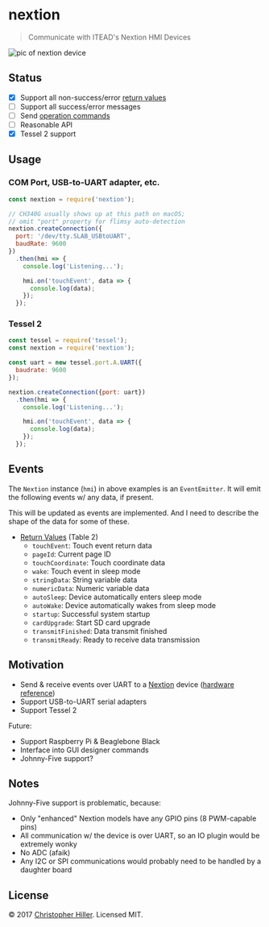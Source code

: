 # nextion

> Communicate with ITEAD's Nextion HMI Devices

![pic of nextion device](https://cldup.com/clEx6-8m6M.png)

## Status

- [x] Support all non-success/error [return values](https://www.itead.cc/wiki/Nextion_Instruction_Set#Format_of_Device_Return_Data)
- [ ] Support all success/error messages
- [ ] Send [operation commands](https://www.itead.cc/wiki/Nextion_Instruction_Set#Classification_I:_Operation_Commands_of_Component_and_System)
- [ ] Reasonable API
- [x] Tessel 2 support

## Usage

### COM Port, USB-to-UART adapter, etc.

```js
const nextion = require('nextion');

// CH340G usually shows up at this path on macOS;
// omit "port" property for flimsy auto-detection
nextion.createConnection({
  port: '/dev/tty.SLAB_USBtoUART',
  baudRate: 9600
})
  .then(hmi => {
    console.log('Listening...');

    hmi.on('touchEvent', data => {
      console.log(data);
    });
  });
```

### Tessel 2

```js
const tessel = require('tessel');
const nextion = require('nextion');

const uart = new tessel.port.A.UART({
  baudrate: 9600
});

nextion.createConnection({port: uart})
  .then(hmi => {
    console.log('Listening...');

    hmi.on('touchEvent', data => {
      console.log(data);
    });
  });
```

## Events

The `Nextion` instance (`hmi`) in above examples is an `EventEmitter`.  It will emit the following events w/ any data, if present.

This will be updated as events are implemented.  And I need to describe the shape of the data for some of these.

- [Return Values](https://www.itead.cc/wiki/Nextion_Instruction_Set#Format_of_Device_Return_Data) (Table 2)
  - `touchEvent`: Touch event return data
  - `pageId`: Current page ID
  - `touchCoordinate`: Touch coordinate data
  - `wake`: Touch event in sleep mode
  - `stringData`: String variable data
  - `numericData`: Numeric variable data
  - `autoSleep`: Device automatically enters sleep mode
  - `autoWake`: Device automatically wakes from sleep mode
  - `startup`: Successful system startup
  - `cardUpgrade`: Start SD card upgrade
  - `transmitFinished`: Data transmit finished
  - `transmitReady`: Ready to receive data transmission

## Motivation

- Send & receive events over UART to a [Nextion](https://www.itead.cc/display/nextion.html) device ([hardware reference](https://www.itead.cc/wiki/Nextion_Instruction_Set))
- Support USB-to-UART serial adapters
- Support Tessel 2

Future:

- Support Raspberry Pi & Beaglebone Black
- Interface into GUI designer commands
- Johnny-Five support?

## Notes

Johnny-Five support is problematic, because:

- Only "enhanced" Nextion models have any GPIO pins (8 PWM-capable pins)
- All communication w/ the device is over UART, so an IO plugin would be extremely wonky 
- No ADC (afaik)
- Any I2C or SPI communications would probably need to be handled by a daughter board

## License

:copyright: 2017 [Christopher Hiller](https://github.com/boneskull).  Licensed MIT.
